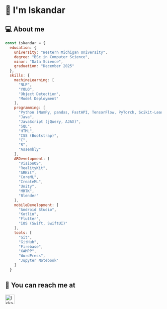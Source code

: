# &#128126; I'm Iskandar

<h2 align="left">&#128187; About me</h2>

```javascript
const iskandar = {
  education: {
    university: "Western Michigan University",
    degree: "BSc in Computer Science",
    minor: "Data Science",
    graduation: "December 2025"
  },
  skills: {
    machineLearning: [
      "NLP",
      "YOLO",
      "Object Detection",
      "Model Deployment"
    ],
    programming: [
      "Python (NumPy, pandas, FastAPI, TensorFlow, PyTorch, Scikit-Learn, XGBoost, OpenCV, spaCy, Transformers, Flask)",
      "Java",
      "JavaScript (jQuery, AJAX)",
      "SQL",
      "HTML",
      "CSS (Bootstrap)",
      "C",
      "R",
      "Assembly"
    ],
    ARDevelopment: [
      "VisionOS",
      "RealityKit",
      "ARKit",
      "CoreML",
      "CreateML",
      "Unity",
      "MRTK",
      "Blender"
    ],
    mobileDevelopment: [
      "Android Studio",
      "Kotlin",
      "Flutter",
      "iOS (Swift, SwiftUI)"
    ],
    tools: [
      "Git",
      "GitHub",
      "Firebase",
      "XAMPP",
      "WordPress",
      "Jupyter Notebook"
    ]
  }
```

<h2 align="left">&#128242; You can reach me at</h2>

<p align="left">
  <a href="https://www.linkedin.com/in/iskandar-kholmatov-b61ba51ab/"  target="_blank">
    <img src="https://www.vectorlogo.zone/logos/linkedin/linkedin-icon.svg" alt="Iskandar Kholmatov's LinkedIn Profile" height="30" width="30">
  </a>
</p>
